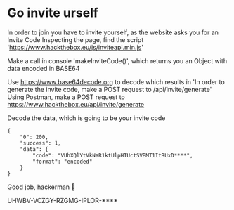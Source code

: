 # Go invite urself

In order to join you have to invite yourself, as the website asks you for an Invite Code
Inspecting the page, find the script 'https://www.hackthebox.eu/js/inviteapi.min.js'

Make a call in console 'makeInviteCode()', which returns you an Object with data encoded in BASE64

Use https://www.base64decode.org to decode which results in 'In order to generate the invite code, make a POST request to /api/invite/generate'
Using Postman, make a POST request to https://www.hackthebox.eu/api/invite/generate

Decode the data, which is going to be your invite code
```
{
    "0": 200,
    "success": 1,
    "data": {
        "code": "VUhXQlYtVkNaR1ktUlpHTUctSVBMT1ItRUxD****",
        "format": "encoded"
    }
}
```
Good job, hackerman :tada:

UHWBV-VCZGY-RZGMG-IPLOR-****
